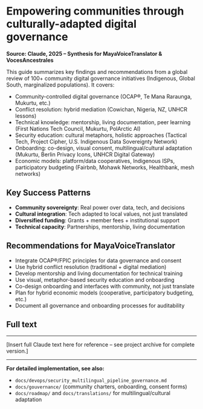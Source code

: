 # Empowering communities through culturally-adapted digital governance

**Source: Claude, 2025 – Synthesis for MayaVoiceTranslator & VocesAncestrales**

This guide summarizes key findings and recommendations from a global review of 100+ community digital governance initiatives (Indigenous, Global South, marginalized populations). It covers:

- Community-controlled digital governance (OCAP®, Te Mana Raraunga, Mukurtu, etc.)
- Conflict resolution: hybrid mediation (Cowichan, Nigeria, NZ, UNHCR lessons)
- Technical knowledge: mentorship, living documentation, peer learning (First Nations Tech Council, Mukurtu, PolArctic AI)
- Security education: cultural metaphors, holistic approaches (Tactical Tech, Project Cipher, U.S. Indigenous Data Sovereignty Network)
- Onboarding: co-design, visual consent, multilingual/cultural adaptation (Mukurtu, Berlin Privacy Icons, UNHCR Digital Gateway)
- Economic models: platform/data cooperatives, Indigenous ISPs, participatory budgeting (Fairbnb, Mohawk Networks, Healthbank, mesh networks)

## Key Success Patterns
- **Community sovereignty**: Real power over data, tech, and decisions
- **Cultural integration**: Tech adapted to local values, not just translated
- **Diversified funding**: Grants + member fees + institutional support
- **Technical capacity**: Partnerships, mentorship, living documentation

## Recommendations for MayaVoiceTranslator
- Integrate OCAP®/FPIC principles for data governance and consent
- Use hybrid conflict resolution (traditional + digital mediation)
- Develop mentorship and living documentation for technical training
- Use visual, metaphor-based security education and onboarding
- Co-design onboarding and interfaces with community, not just translate
- Plan for hybrid economic models (cooperative, participatory budgeting, etc.)
- Document all governance and onboarding processes for auditability

## Full text

---

[Insert full Claude text here for reference – see project archive for complete version.]

---

**For detailed implementation, see also:**
- `docs/devops/security_multilingual_pipeline_governance.md`
- `docs/gouvernance/` (community charters, onboarding, consent forms)
- `docs/roadmap/` and `docs/translations/` for multilingual/cultural adaptation
